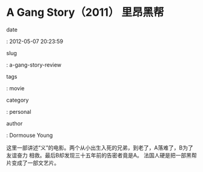 A Gang Story（2011） 里昂黑帮
=============================

date

:   2012-05-07 20:23:59

slug

:   a-gang-story-review

tags

:   movie

category

:   personal

author

:   Dormouse Young

这里一部讲述“义”的电影。两个从小出生入死的兄弟，到老了，A落难了，B为了友谊奋力
相救。最后B却发现三十五年前的告密者竟是A。
法国人硬是把一部黑帮片变成了一部文艺片。
